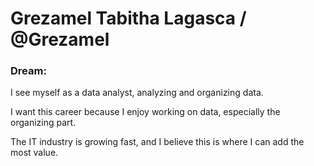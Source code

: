 # Grezamel Tabitha Lagasca / @Grezamel

### Dream:
I see myself as a data analyst, analyzing and organizing data.

I want this career because I enjoy working on data, especially the organizing part.

The IT industry is growing fast, and I believe this is where I can add the most value.